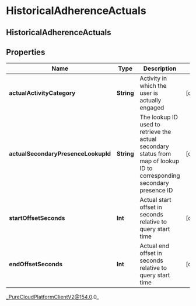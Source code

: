 # HistoricalAdherenceActuals

## HistoricalAdherenceActuals

## Properties

|Name | Type | Description | Notes|
|------------ | ------------- | ------------- | -------------|
| **actualActivityCategory** | **String** | Activity in which the user is actually engaged | [optional] |
| **actualSecondaryPresenceLookupId** | **String** | The lookup ID used to retrieve the actual secondary status from map of lookup ID to corresponding secondary presence ID | [optional] |
| **startOffsetSeconds** | **Int** | Actual start offset in seconds relative to query start time | [optional] |
| **endOffsetSeconds** | **Int** | Actual end offset in seconds relative to query start time | [optional] |



_PureCloudPlatformClientV2@154.0.0_
